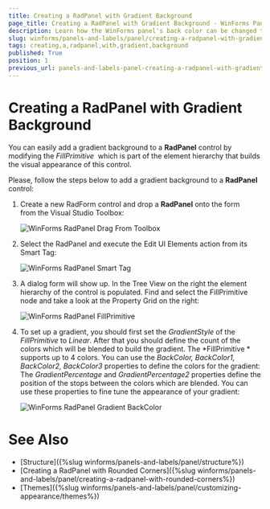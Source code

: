 ```yaml
---
title: Creating a RadPanel with Gradient Background
page_title: Creating a RadPanel with Gradient Background - WinForms Panel Control
description: Learn how the WinForms panel's back color can be changed to a selected gradient.
slug: winforms/panels-and-labels/panel/creating-a-radpanel-with-gradient-background
tags: creating,a,radpanel,with,gradient,background
published: True
position: 1
previous_url: panels-and-labels-panel-creating-a-radpanel-with-gradient-background
---
```


# Creating a RadPanel with Gradient Background

You can easily add a gradient background to a **RadPanel** control by modifying the *FillPrimitive*  which is part of the element hierarchy that builds the visual appearance of this control.

Please, follow the steps below to add a gradient background to a **RadPanel** control:

1. Create a new RadForm control and drop a **RadPanel** onto the form from the Visual Studio Toolbox:

    ![WinForms RadPanel Drag From Toolbox](images/panels-and-labels-panel-creating-a-radpanel-with-gradient-background001.png)

1. Select the RadPanel and execute the Edit UI Elements action from its Smart Tag:

    ![WinForms RadPanel Smart Tag](images/panels-and-labels-panel-creating-a-radpanel-with-gradient-background002.png)

1. A dialog form will show up. In the Tree View on the right the element hierarchy of the control is populated. Find and select the FillPrimitive node and take a look at the Property Grid on the right:

    ![WinForms RadPanel FillPrimitive](images/panels-and-labels-panel-creating-a-radpanel-with-gradient-background003.png)

1. To set up a gradient, you should first set the *GradientStyle* of the *FillPrimitive* to *Linear*. After that you should define the count of the colors which will be blended to build the gradient. The *FillPrimitive * supports up to 4 colors. You can use the *BackColor, BackColor1, BackColor2, BackColor3* properties to define the colors for the gradient: The *GradientPercentage* and *GradientPercentage2* properties define the position of the stops between the colors which are blended. You can use these properties to fine tune the appearance of your gradient:

    ![WinForms RadPanel Gradient BackColor](images/panels-and-labels-panel-creating-a-radpanel-with-gradient-background004.png)

# See Also

* [Structure]({%slug winforms/panels-and-labels/panel/structure%})
* [Creating a RadPanel with Rounded Corners]({%slug winforms/panels-and-labels/panel/creating-a-radpanel-with-rounded-corners%})
* [Themes]({%slug winforms/panels-and-labels/panel/customizing-appearance/themes%})
